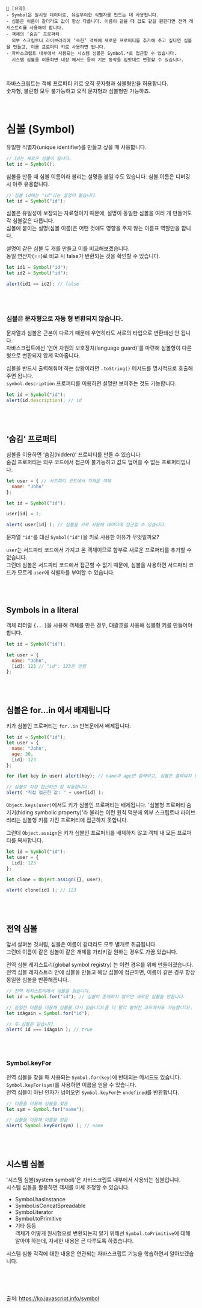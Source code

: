 ```
📍 [요약]
- Symbol은 원시형 데이터로, 유일무이한 식별자를 만드는 데 사용됩니다.
- 심볼은 이름이 같더라도 값이 항상 다릅니다. 이름이 같을 때 값도 같길 원한다면 전역 레지스트리를 사용해야 합니다. 
- 객체의 ‘숨김’ 프로퍼티
  외부 스크립트나 라이브러리에 ‘속한’ 객체에 새로운 프로퍼티를 추가해 주고 싶다면 심볼을 만들고, 이를 프로퍼티 키로 사용하면 됩니다.
- 자바스크립트 내부에서 사용되는 시스템 심볼은 Symbol.*로 접근할 수 있습니다. 
  시스템 심볼을 이용하면 내장 메서드 등의 기본 동작을 입맛대로 변경할 수 있습니다.
```
<br/>

자바스크립트는 객체 프로퍼티 키로 오직 문자형과 심볼형만을 허용합니다.   
숫자형, 불린형 모두 불가능하고 오직 문자형과 심볼형만 가능하죠.

<br/>

# 심볼 (Symbol)
유일한 식별자(unique identifier)를 만들고 싶을 때 사용합니다.  
```js
// id는 새로운 심볼이 됩니다.
let id = Symbol();
```
심볼을 만들 때 심볼 이름이라 불리는 설명을 붙일 수도 있습니다. 심볼 이름은 디버깅 시 아주 유용합니다.
```js
// 심볼 id에는 "id"라는 설명이 붙습니다.
let id = Symbol("id");
```
심볼은 유일성이 보장되는 자료형이기 때문에, 설명이 동일한 심볼을 여러 개 만들어도 각 심볼값은 다릅니다.   
심볼에 붙이는 설명(심볼 이름)은 어떤 것에도 영향을 주지 않는 이름표 역할만을 합니다.

설명이 같은 심볼 두 개를 만들고 이를 비교해보겠습니다.   
동일 연산자(==)로 비교 시 false가 반환되는 것을 확인할 수 있습니다.
```js
let id1 = Symbol("id");
let id2 = Symbol("id");

alert(id1 == id2); // false
```

<br/><br/>

### 심볼은 문자형으로 자동 형 변환되지 않습니다.
문자열과 심볼은 근본이 다르기 때문에 우연히라도 서로의 타입으로 변환돼선 안 됩니다.   
자바스크립트에선 '언어 차원의 보호장치(language guard)'를 마련해 심볼형이 다른 형으로 변환되지 않게 막아줍니다.   

심볼을 반드시 출력해줘야 하는 상황이라면 `.toString()` 메서드를 명시적으로 호출해주면 됩니다.    
`symbol.description` 프로퍼티를 이용하면 설명만 보여주는 것도 가능합니다.   
```js
let id = Symbol("id");
alert(id.description); // id
```

<br/><br/>

## ‘숨김’ 프로퍼티

심볼을 이용하면 ‘숨김(hidden)’ 프로퍼티를 만들 수 있습니다.   
숨김 프로퍼티는 외부 코드에서 접근이 불가능하고 값도 덮어쓸 수 없는 프로퍼티입니다.

```js
let user = { // 서드파티 코드에서 가져온 객체
  name: "John"
};

let id = Symbol("id");

user[id] = 1;

alert( user[id] ); // 심볼을 키로 사용해 데이터에 접근할 수 있습니다.
```
문자열 `"id"`를 대신 `Symbol("id")`을 키로 사용한 이유가 무엇일까요?

`user`는 서드파티 코드에서 가지고 온 객체이므로 함부로 새로운 프로퍼티를 추가할 수 없습니다.    
그런데 심볼은 서드파티 코드에서 접근할 수 없기 때문에, 심볼을 사용하면 서드파티 코드가 모르게 `user`에 식별자를 부여할 수 있습니다.


<br/><br/>

## Symbols in a literal

객체 리터럴 `{...}`을 사용해 객체를 만든 경우, 대괄호를 사용해 심볼형 키를 만들어야 합니다.
```js
let id = Symbol("id");

let user = {
  name: "John",
  [id]: 123 // "id": 123은 안됨
};
```

<br/><br/>

## 심볼은 for…in 에서 배제됩니다
키가 심볼인 프로퍼티는 `for..in` 반복문에서 배제됩니다.
```js
let id = Symbol("id");
let user = {
  name: "John",
  age: 30,
  [id]: 123
};

for (let key in user) alert(key); // name과 age만 출력되고, 심볼은 출력되지 않습니다.

// 심볼로 직접 접근하면 잘 작동합니다.
alert( "직접 접근한 값: " + user[id] );
```
`Object.keys(user)`에서도 키가 심볼인 프로퍼티는 배제됩니다. 
'심볼형 프로퍼티 숨기기(hiding symbolic property)'라 불리는 이런 원칙 덕분에 외부 스크립트나 라이브러리는 심볼형 키를 가진 프로퍼티에 접근하지 못합니다.

그런데 `Object.assign`은 키가 심볼인 프로퍼티를 배제하지 않고 객체 내 모든 프로퍼티를 복사합니다.
```js
let id = Symbol("id");
let user = {
  [id]: 123
};

let clone = Object.assign({}, user);

alert( clone[id] ); // 123
```
<br/><br/>

## 전역 심볼
앞서 살펴본 것처럼, 심볼은 이름이 같더라도 모두 별개로 취급됩니다.    
그런데 이름이 같은 심볼이 같은 개체를 가리키길 원하는 경우도 가끔 있습니다.   
 
전역 심볼 레지스트리(global symbol registry) 는 이런 경우를 위해 만들어졌습니다.   
전역 심볼 레지스트리 안에 심볼을 만들고 해당 심볼에 접근하면, 이름이 같은 경우 항상 동일한 심볼을 반환해줍니다.   
```js
// 전역 레지스트리에서 심볼을 읽습니다.
let id = Symbol.for("id"); // 심볼이 존재하지 않으면 새로운 심볼을 만듭니다.

// 동일한 이름을 이용해 심볼을 다시 읽습니다(좀 더 멀리 떨어진 코드에서도 가능합니다).
let idAgain = Symbol.for("id");

// 두 심볼은 같습니다.
alert( id === idAgain ); // true
```

<br/><br/>

### Symbol.keyFor
전역 심볼을 찾을 때 사용되는 `Symbol.for(key)`에 반대되는 메서드도 있습니다.    
`Symbol.keyFor(sym)`를 사용하면 이름을 얻을 수 있습니다.    
전역 심볼이 아닌 인자가 넘어오면 `Symbol.keyFor`는 `undefined`를 반환합니다.
```js
// 이름을 이용해 심볼을 찾음
let sym = Symbol.for("name");

// 심볼을 이용해 이름을 얻음
alert( Symbol.keyFor(sym) ); // name
```

<br/><br/>

## 시스템 심볼
'시스템 심볼(system symbol)'은 자바스크립트 내부에서 사용되는 심볼입니다.    
시스템 심볼을 활용하면 객체를 미세 조정할 수 있습니다.   
- Symbol.hasInstance
- Symbol.isConcatSpreadable
- Symbol.iterator
- Symbol.toPrimitive
- 기타 등등   
객체가 어떻게 원시형으로 변환되는지 알기 위해선 `Symbol.toPrimitive`에 대해 알아야 하는데, 자세한 내용은 곧 다루도록 하겠습니다.   

시스템 심볼 각각에 대한 내용은 연관되는 자바스크립트 기능을 학습하면서 알아보겠습니다.

<br/><br/><br/>


출처: https://ko.javascript.info/symbol
